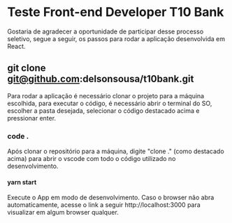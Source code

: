 # Teste Front-end Developer T10 Bank

Gostaria de agradecer a oportunidade de participar desse processo seletivo, segue a seguir, os passos para rodar a aplicação desenvolvida em React.

## git clone git@github.com:delsonsousa/t10bank.git

Para rodar a aplicação é necessário clonar o projeto para a máquina escolhida, para executar o código, é necessário abrir o terminal do SO, escolher a pasta desejada, selecionar o código destacado acima e pressionar enter.

### code .

Após clonar o repositório para a máquina, digite "clone ." (como destacado acima) para abrir o vscode com todo o código utilizado no desenvolvimento.

#### yarn start

Execute o App em modo de desenvolvimento.
Caso o browser não abra automaticamente, acesse o link a seguir http://localhost:3000 para visualizar em algum browser qualquer.
